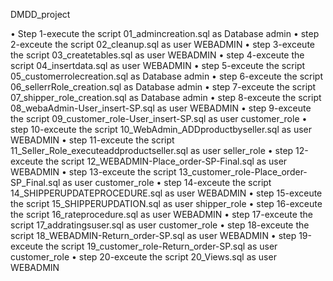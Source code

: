 DMDD_project


•	Step 1-execute the script 01_admincreation.sql as Database admin
•	step 2-exceute the script 02_cleanup.sql as user WEBADMIN
•	step 3-exceute the script 03_createtables.sql as user WEBADMIN
•	step 4-exceute the script 04_insertdata.sql as user WEBADMIN
•	step 5-exceute the script 05_customerrolecreation.sql as Database admin
•	step 6-exceute the script 06_sellerrRole_creation.sql as Database admin
•	step 7-exceute the script 07_shipper_role_creation.sql as Database admin
•	step 8-exceute the script 08_webaAdmin-User_insert-SP.sql as user WEBADMIN
•	step 9-exceute the script 09_customer_role-User_insert-SP.sql as user customer_role
•	step 10-exceute the script 10_WebAdmin_ADDproductbyseller.sql as user WEBADMIN
•	step 11-exceute the script 11_Seller_Role_executeaddproductseller.sql as user seller_role
•	step 12-exceute the script 12_WEBADMIN-Place_order-SP-Final.sql as user WEBADMIN
•	step 13-exceute the script 13_customer_role-Place_order-SP_Final.sql as user customer_role
•	step 14-exceute the script 14_SHIPPERUPDATEPROCEDURE.sql as user WEBADMIN
•	step 15-exceute the script 15_SHIPPERUPDATION.sql as user shipper_role
•	step 16-exceute the script 16_rateprocedure.sql as user WEBADMIN
•	step 17-exceute the script 17_addratingsuser.sql as user customer_role
•	step 18-exceute the script 18_WEBADMIN-Return_order-SP.sql as user WEBADMIN
•	step 19-exceute the script 19_customer_role-Return_order-SP.sql as user customer_role
•	step 20-exceute the script 20_Views.sql as user WEBADMIN



